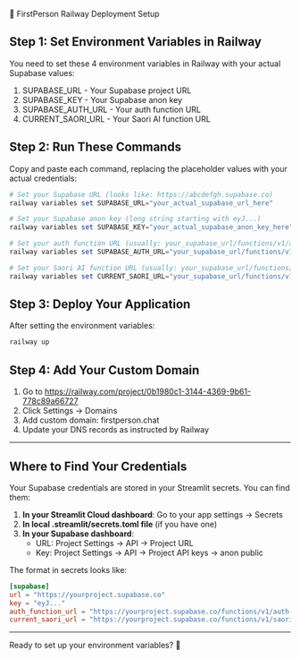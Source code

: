 🚀 FirstPerson Railway Deployment Setup

## Step 1: Set Environment Variables in Railway

You need to set these 4 environment variables in Railway with your actual Supabase values:

1. SUPABASE_URL - Your Supabase project URL
2. SUPABASE_KEY - Your Supabase anon key  
3. SUPABASE_AUTH_URL - Your auth function URL
4. CURRENT_SAORI_URL - Your Saori AI function URL

## Step 2: Run These Commands

Copy and paste each command, replacing the placeholder values with your actual credentials:

```powershell
# Set your Supabase URL (looks like: https://abcdefgh.supabase.co)
railway variables set SUPABASE_URL="your_actual_supabase_url_here"

# Set your Supabase anon key (long string starting with eyJ...)
railway variables set SUPABASE_KEY="your_actual_supabase_anon_key_here"

# Set your auth function URL (usually: your_supabase_url/functions/v1/auth-manager)
railway variables set SUPABASE_AUTH_URL="your_supabase_url/functions/v1/auth-manager"

# Set your Saori AI function URL (usually: your_supabase_url/functions/v1/saori-fixed)
railway variables set CURRENT_SAORI_URL="your_supabase_url/functions/v1/saori-fixed"
```

## Step 3: Deploy Your Application

After setting the environment variables:

```powershell
railway up
```

## Step 4: Add Your Custom Domain

1. Go to https://railway.com/project/0b1980c1-3144-4369-9b61-778c89a66727
2. Click Settings → Domains
3. Add custom domain: firstperson.chat
4. Update your DNS records as instructed by Railway

---

## Where to Find Your Credentials

Your Supabase credentials are stored in your Streamlit secrets. You can find them:

1. **In your Streamlit Cloud dashboard**: Go to your app settings → Secrets
2. **In local .streamlit/secrets.toml file** (if you have one)
3. **In your Supabase dashboard**: 
   - URL: Project Settings → API → Project URL
   - Key: Project Settings → API → Project API keys → anon public

The format in secrets looks like:
```toml
[supabase]
url = "https://yourproject.supabase.co"
key = "eyJ..."
auth_function_url = "https://yourproject.supabase.co/functions/v1/auth-manager"
current_saori_url = "https://yourproject.supabase.co/functions/v1/saori-fixed"
```

---

Ready to set up your environment variables? 🎯